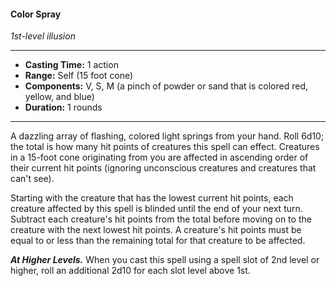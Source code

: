 #### Color Spray
*1st-level illusion*
___
- **Casting Time:** 1 action
- **Range:** Self (15 foot cone)
- **Components:** V, S, M (a pinch of powder or sand that is colored red, yellow, and blue)
- **Duration:** 1 rounds
___
A dazzling array of flashing, colored light springs from your hand. Roll 6d10; the total is how many hit points of creatures this spell can effect. Creatures in a 15-foot cone originating from you are affected in ascending order of their current hit points (ignoring unconscious creatures and creatures that can't see).

Starting with the creature that has the lowest current hit points, each creature affected by this spell is blinded until the end of your next turn. Subtract each creature's hit points from the total before moving on to the creature with the next lowest hit points. A creature's hit points must be equal to or less than the remaining total for that creature to be affected.

***At Higher Levels.*** When you cast this spell using a spell slot of 2nd level or higher, roll an additional 2d10 for each slot level above 1st.
